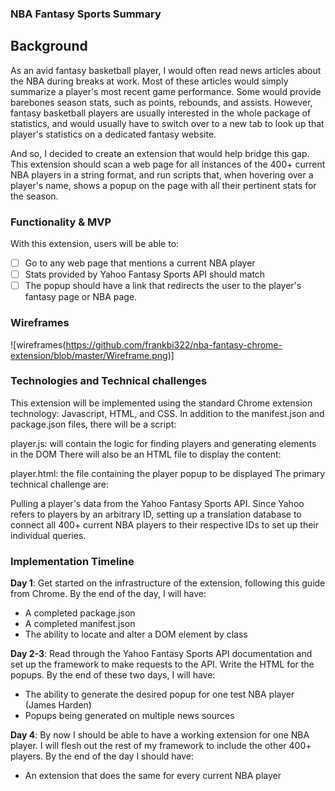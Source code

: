 ### NBA Fantasy Sports Summary

## Background

As an avid fantasy basketball player, I would often read news articles about the NBA during breaks at work. Most of these articles would simply summarize a player's most recent game performance. Some would provide barebones season stats, such as points, rebounds, and assists. However, fantasy basketball players are usually interested in the whole package of statistics, and would usually have to switch over to a new tab to look up that player's statistics on a dedicated fantasy website.

And so, I decided to create an extension that would help bridge this gap. This extension should scan a web page for all instances of the 400+ current NBA players in a string format, and run scripts that, when hovering over a player's name, shows a popup on the page with all their pertinent stats for the season.

### Functionality & MVP

With this extension, users will be able to:

- [ ] Go to any web page that mentions a  current NBA player
- [ ] Stats provided by Yahoo Fantasy Sports API should match
- [ ] The popup should have a link that redirects the user to the player's fantasy page or NBA page.

### Wireframes

![wireframes(https://github.com/frankbi322/nba-fantasy-chrome-extension/blob/master/Wireframe.png)]

### Technologies and Technical challenges

This extension will be implemented using the standard Chrome extension technology: Javascript, HTML, and CSS. In addition to the manifest.json and package.json files, there will be a script:

player.js: will contain the logic for finding players and generating elements in the DOM
There will also be an HTML file to display the content:

player.html: the file containing the player popup to be displayed
The primary technical challenge are:

Pulling a player's data from the Yahoo Fantasy Sports API.
Since Yahoo refers to players by an arbitrary ID, setting up a translation database to connect all 400+ current NBA players to their respective IDs to set up their individual queries.

### Implementation Timeline

**Day 1**: Get started on the infrastructure of the extension, following this guide from Chrome. By the end of the day, I will have:

- A completed package.json
- A completed manifest.json
- The ability to locate and alter a DOM element by class

**Day 2-3**: Read through the Yahoo Fantasy Sports API documentation and set up the framework to make requests to the API. Write the HTML for the popups. By the end of these two days, I will have:

- The ability to generate the desired popup for one test NBA player (James Harden)
- Popups being generated on multiple news sources

**Day 4**: By now I should be able to have a working extension for one NBA player. I will flesh out the rest of my framework to include the other 400+ players. By the end of the day I should have:

- An extension that does the same for every current NBA player

